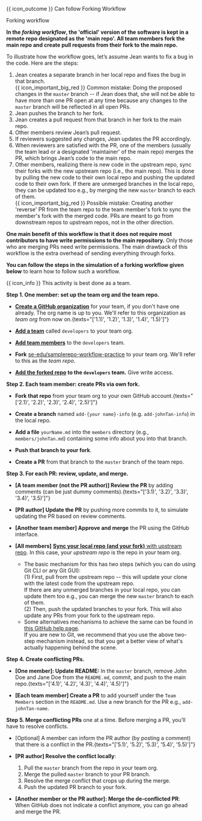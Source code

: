 <span id="prereqs"></span>

<span id="outcomes">{{ icon_outcome }} Can follow Forking Workflow</span>

<span id="title">Forking workflow</span>

<div id="body">

<pic src="{{baseUrl}}/gitAndGithub/forkingWorkflow/images/diagram.png" height="330" />
<p/>

**In the _forking workflow_, the 'official' version of the software is kept in a remote repo designated as the 'main repo'. All team members fork the main repo and create pull requests from their fork to the main repo.**

To illustrate how the workflow goes, let’s assume Jean wants to fix a bug in the code. Here are the steps:

1. Jean creates a separate branch in her local repo and fixes the bug in that branch.<br>
   {{ icon_important_big_red }} Common mistake: Doing the proposed changes in the `master` branch -- if Jean does that, she will not be able to have more than one PR open at any time because any changes to the `master` branch will be reflected in all open PRs.
2. Jean pushes the branch to her fork.
3. Jean creates a pull request from that branch in her fork to the main repo.
4. Other members review Jean’s pull request.
5. If reviewers suggested any changes, Jean updates the PR accordingly.
6. When reviewers are satisfied with the PR, one of the members (usually the team lead or a designated 'maintainer' of the main repo) merges the PR, which brings Jean’s code to the main repo.
7. Other members, realizing there is new code in the upstream repo, sync their forks with the new upstream repo (i.e., the main repo). This is done by pulling the new code to their own local repo and pushing the updated code to their own fork. If there are unmerged branches in the local repo, they can be updated too e.g., by merging the new `master` branch to each of them.<br>
   {{ icon_important_big_red }} Possible mistake: Creating another 'reverse' PR from the team repo to the team member's fork to sync the member's fork with the merged code. PRs are meant to go from downstream repos to upstream repos, not in the other direction.

**One main benefit of this workflow is that it does not require most contributors to have write permissions to the main repository.** Only those who are merging PRs need write permissions.
The main drawback of this workflow is the extra overhead of sending everything through forks.


**You can follow the steps in the simulation of a forking workflow given below** to learn how to follow such a workflow.

{{ icon_info }} This activity is best done as a team.

**Step 1. One member: set up the team org and the team repo.**
* [**Create a GitHub organization**](https://help.github.com/articles/creating-a-new-organization-from-scratch/) for your team, if you don't have one already.  The org name is up to you. We'll refer to this organization as _team org_ from now on.{texts="['1.1)', '1.2)', '1.3)', '1.4)', '1.5)']"}

* [**Add a team**](https://help.github.com/enterprise/2.10/admin/guides/user-management/creating-teams/) called `developers` to your team org.

* [**Add team members**](https://help.github.com/enterprise/2.0/admin/guides/user-management/adding-or-inviting-people-to-teams/) to the `developers` team.

* **Fork** [se-edu/samplerepo-workflow-practice](https://github.com/se-edu/samplerepo-workflow-practice) to your team org. We'll refer to this as the _team repo_.

* **[Add the forked repo](https://help.github.com/articles/managing-team-access-to-an-organization-repository/) to the `developers` team.** Give write access.


**Step 2. Each team member: create PRs via own fork.**

* **Fork that repo** from your team org to your own GitHub account.{texts="['2.1)', '2.2)', '2.3)', '2.4)', '2.5)']"}

* **Create a branch** named `add-{your name}-info` (e.g. `add-johnTan-info`) in the local repo.

* **Add a file** `yourName.md` into the `members` directory (e.g., `members/johnTan.md`) containing some info about you into that branch.

* **Push that branch to your fork**.

* **Create a PR** from that branch to the `master` branch of the team repo.


**Step 3. For each PR: review, update, and merge.**

* **[A team member (not the PR author)] Review the PR** by adding comments (can be just dummy comments).{texts="['3.1)', '3.2)', '3.3)', '3.4)', '3.5)']"}

* **[PR author] Update the PR** by pushing more commits to it, to simulate updating the PR based on review comments.

* **[Another team member] Approve and merge** the PR using the GitHub interface.

* **[All members]** [**Sync your local repo (and your fork)** with upstream repo](https://help.github.com/articles/syncing-a-fork/). In this case, your _upstream repo_ is the repo in your team org.
   * The basic mechanism for this has two steps (which you can do using Git CLI or any Git GUI):<br>
     (1) First, pull from the upstream repo -- this will update your clone with the latest code from the upstream repo.<br>
     If there are any unmerged branches in your local repo, you can update them too e.g., you can merge the new `master` branch to each of them.<br>
     (2) Then, push the updated branches to your fork. This will also update any PRs from your fork to the upstream repo.
   * Some alternatives mechanisms to achieve the same can be found in [this GitHub help page](https://docs.github.com/en/pull-requests/collaborating-with-pull-requests/working-with-forks/syncing-a-fork).<br>
     If you are new to Git, we recommend that you use the above two-step mechanism instead, so that you get a better view of what's actually happening behind the scene.


**Step 4. Create conflicting PRs.**

* **[One member]: Update README:** In the `master` branch, remove John Doe and Jane Doe from the `README.md`, commit, and push to the main repo.{texts="['4.1)', '4.2)', '4.3)', '4.4)', '4.5)']"}

* **[Each team member] Create a PR** to add yourself under the `Team Members` section in the `README.md`. Use a new branch for the PR e.g., `add-johnTan-name`.

**Step 5. Merge conflicting PRs** one at a time. Before merging a PR, you’ll have to resolve conflicts.

* [Optional] A member can inform the PR author (by posting a comment) that there is a conflict in the PR.{texts="['5.1)', '5.2)', '5.3)', '5.4)', '5.5)']"}

* **[PR author] Resolve the conflict locally**:
   1. Pull the `master` branch from the repo in your team org.
   1. Merge the pulled `master` branch to your PR branch.
   1. Resolve the merge conflict that crops up during the merge.
   1. Push the updated PR branch to your fork.

* **[Another member or the PR author]: Merge the de-conflicted PR**: When GitHub does not indicate a conflict anymore, you can go ahead and merge the PR.

</div>

<div id="extras">

<include src="resourcesPanel.md" boilerplate/>

</div>
